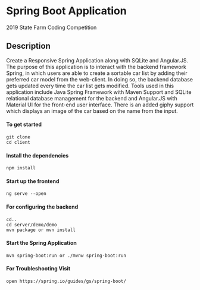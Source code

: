 # Spring Boot Application

2019 State Farm Coding Competition

## Description

Create a Responsive Spring Application along with SQLite and Angular.JS. The purpose of this application is to interact with the backend framework Spring, in which users are able to create a sortable car list by adding their preferred car model from the web-client. In doing so, the backend database gets updated every time the car list gets modified. Tools used in this application include Java Spring Framework with Maven Support and SQLite relational database management for the backend and Angular.JS with Material UI for the front-end user interface. There is an added giphy support which displays an image of the car based on the name from the input.

#### To get started

```
git clone 
cd client
```

#### Install the dependencies

```
npm install
```

#### Start up the frontend

```
ng serve --open
```

#### For configuring the backend

```
cd..
cd server/demo/demo
mvn package or mvn install
```

#### Start the Spring Application

```
mvn spring-boot:run or ./mvnw spring-boot:run
```

#### For Troubleshooting Visit

```
open https://spring.io/guides/gs/spring-boot/
```

